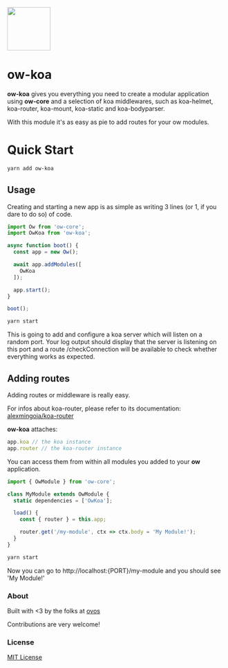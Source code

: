 <img src="docs/_media/ow-logo.png" width="100" />

# ow-koa

**ow-koa** gives you everything you need to create a modular application using **ow-core** and a selection of koa middlewares, such as koa-helmet, koa-router, koa-mount, koa-static and koa-bodyparser.

With this module it's as easy as pie to add routes for your ow modules.

# Quick Start

```bash
yarn add ow-koa
```

## Usage

Creating and starting a new app is as simple as writing 3 lines (or 1, if you dare to do so) of code.

```js
import Ow from 'ow-core';
import OwKoa from 'ow-koa';

async function boot() {
  const app = new Ow();

  await app.addModules([
    OwKoa
  ]);

  app.start();
}

boot();
```

```bash
yarn start
```

This is going to add and configure a koa server which will listen on a random port.
Your log output should display that the server is listening on this port and a route /checkConnection
will be available to check whether everything works as expected.


## Adding routes

Adding routes or middleware is really easy.

For infos about koa-router, please refer to its documentation: [alexmingoia/koa-router](https://github.com/alexmingoia/koa-router)

**ow-koa** attaches:

```js
app.koa // the koa instance
app.router // the koa-router instance
```

You can access them from within
all modules you added to your **ow** application. 

```js
import { OwModule } from 'ow-core';

class MyModule extends OwModule {
  static dependencies = ['OwKoa'];

  load() {
    const { router } = this.app;

    router.get('/my-module', ctx => ctx.body = 'My Module!');
  }
}
```

```bash
yarn start
```

Now you can go to http://localhost:{PORT}/my-module and you should see 'My Module!'

### About

Built with <3 by the folks at [ovos](https://ovos.at)

Contributions are very welcome!

### License

[MIT License](LICENSE)